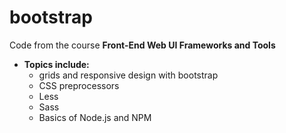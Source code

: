 # bootstrap
Code from the course **Front-End Web UI Frameworks and Tools**

* **Topics include:**
  * grids and responsive design with bootstrap
  * CSS preprocessors
  * Less
  * Sass
  * Basics of Node.js and NPM
